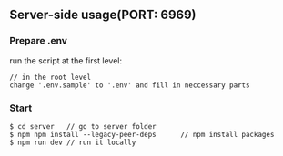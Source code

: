 ## Server-side usage(PORT: 6969)

### Prepare .env

run the script at the first level:

```terminal
// in the root level
change '.env.sample' to '.env' and fill in neccessary parts
```

### Start

```terminal
$ cd server   // go to server folder
$ npm npm install --legacy-peer-deps      // npm install packages
$ npm run dev // run it locally
```